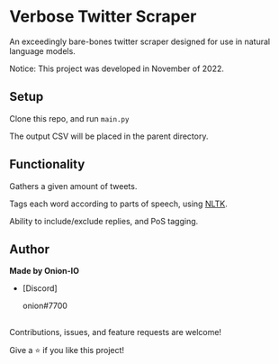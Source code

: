 <h1 align="center"><project-name></h1>

<p align="center"><project-description></p>

# Verbose Twitter Scraper
An exceedingly bare-bones twitter scraper designed for use in natural language models. 

Notice: This project was developed in November of 2022.
  
## Setup

Clone this repo, and run `main.py`

The output CSV will be placed in the parent directory.
  


## Functionality
  
  Gathers a given amount of tweets.
  
  Tags each word according to parts of speech, using [NLTK](https://github.com/nltk/nltk).
  
  Ability to include/exclude replies, and PoS tagging.
  

## Author

**Made by Onion-IO**

- [Discord] <p>onion#7700<p>


##

Contributions, issues, and feature requests are welcome!

Give a ⭐️ if you like this project!
